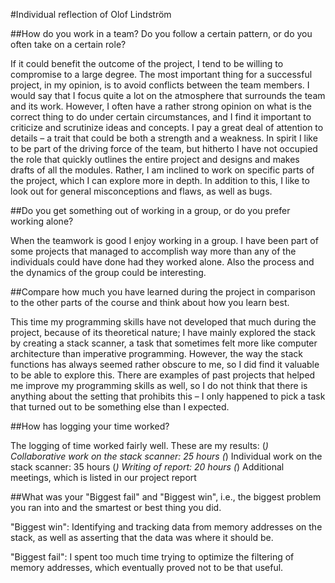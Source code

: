 #Individual reflection of Olof Lindström

##How do you work in a team? Do you follow a certain pattern, or do you often take on a certain role?

If it could benefit the outcome of the project, I tend to be willing to compromise to a large degree. The most important thing for a successful project, in my opinion, is to avoid conflicts between the team members. I would say that I focus quite a lot on the atmosphere that surrounds the team and its work. However, I often have a rather strong opinion on what is the correct thing to do under certain circumstances, and I find it important to criticize and scrutinize ideas and concepts. I pay a great deal of attention to details – a trait that could be both a strength and a weakness. In spirit I like to be part of the driving force of the team, but hitherto I have not occupied the role that quickly outlines the entire project and designs and makes drafts of all the modules. Rather, I am inclined to work on specific parts of the project, which I can explore more in depth. In addition to this, I like to look out for general misconceptions and flaws, as well as bugs.

##Do you get something out of working in a group, or do you prefer working alone?

When the teamwork is good I enjoy working in a group. I have been part of some projects that managed to accomplish way more than any of the individuals could have done had they worked alone. Also the process and the dynamics of the group could be interesting.

##Compare how much you have learned during the project in comparison to the other parts of the course and think about how you learn best.

This time my programming skills have not developed that much during the project, because of its theoretical nature; I have mainly explored the stack by creating a stack scanner, a task that sometimes felt more like computer architecture than imperative programming. However, the way the stack functions has always seemed rather obscure to me, so I did find it valuable to be able to explore this. There are examples of past projects that helped me improve my programming skills as well, so I do not think that there is anything about the setting that prohibits this –  I only happened to pick a task that turned out to be something else than I expected.

##How has logging your time worked?

The logging of time worked fairly well. These are my results:
(*) Collaborative work on the stack scanner: 25 hours
(*) Individual work on the stack scanner: 35 hours
(*) Writing of report: 20 hours
(*) Additional meetings, which is listed in our project report

##What was your "Biggest fail" and "Biggest win", i.e., the biggest problem you ran into and the smartest or best thing you did.

"Biggest win": Identifying and tracking data from memory addresses on the stack, as well as asserting that the data was where it should be.

"Biggest fail": I spent too much time trying to optimize the filtering of memory addresses, which eventually proved not to be that useful.

